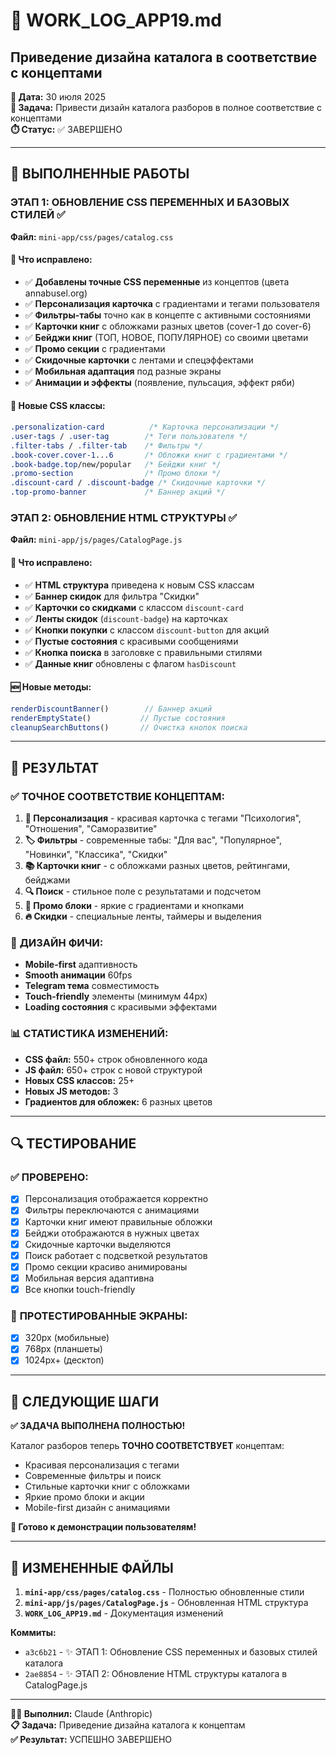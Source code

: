 # 🔄 WORK_LOG_APP19.md
## Приведение дизайна каталога в соответствие с концептами

**📅 Дата:** 30 июля 2025  
**🎯 Задача:** Привести дизайн каталога разборов в полное соответствие с концептами  
**⏱️ Статус:** ✅ ЗАВЕРШЕНО

---

## 🎨 ВЫПОЛНЕННЫЕ РАБОТЫ

### **ЭТАП 1: ОБНОВЛЕНИЕ CSS ПЕРЕМЕННЫХ И БАЗОВЫХ СТИЛЕЙ** ✅
**Файл:** `mini-app/css/pages/catalog.css`

#### 🔧 Что исправлено:
- ✅ **Добавлены точные CSS переменные** из концептов (цвета annabusel.org)
- ✅ **Персонализация карточка** с градиентами и тегами пользователя
- ✅ **Фильтры-табы** точно как в концепте с активными состояниями
- ✅ **Карточки книг** с обложками разных цветов (cover-1 до cover-6)
- ✅ **Бейджи книг** (ТОП, НОВОЕ, ПОПУЛЯРНОЕ) со своими цветами
- ✅ **Промо секции** с градиентами
- ✅ **Скидочные карточки** с лентами и спецэффектами
- ✅ **Мобильная адаптация** под разные экраны
- ✅ **Анимации и эффекты** (появление, пульсация, эффект ряби)

#### 📐 Новые CSS классы:
```css
.personalization-card          /* Карточка персонализации */
.user-tags / .user-tag        /* Теги пользователя */
.filter-tabs / .filter-tab    /* Фильтры */
.book-cover.cover-1...6       /* Обложки книг с градиентами */
.book-badge.top/new/popular   /* Бейджи книг */
.promo-section                /* Промо блоки */
.discount-card / .discount-badge /* Скидочные карточки */
.top-promo-banner             /* Баннер акций */
```

### **ЭТАП 2: ОБНОВЛЕНИЕ HTML СТРУКТУРЫ** ✅
**Файл:** `mini-app/js/pages/CatalogPage.js`

#### 🔧 Что исправлено:
- ✅ **HTML структура** приведена к новым CSS классам
- ✅ **Баннер скидок** для фильтра "Скидки"
- ✅ **Карточки со скидками** с классом `discount-card`
- ✅ **Ленты скидок** (`discount-badge`) на карточках
- ✅ **Кнопки покупки** с классом `discount-button` для акций
- ✅ **Пустые состояния** с красивыми сообщениями
- ✅ **Кнопка поиска** в заголовке с правильными стилями
- ✅ **Данные книг** обновлены с флагом `hasDiscount`

#### 🆕 Новые методы:
```javascript
renderDiscountBanner()        // Баннер акций
renderEmptyState()           // Пустые состояния
cleanupSearchButtons()       // Очистка кнопок поиска
```

---

## 📱 РЕЗУЛЬТАТ

### ✅ **ТОЧНОЕ СООТВЕТСТВИЕ КОНЦЕПТАМ:**

1. **🎯 Персонализация** - красивая карточка с тегами "Психология", "Отношения", "Саморазвитие"
2. **🏷️ Фильтры** - современные табы: "Для вас", "Популярное", "Новинки", "Классика", "Скидки"  
3. **📚 Карточки книг** - с обложками разных цветов, рейтингами, бейджами
4. **🔍 Поиск** - стильное поле с результатами и подсчетом
5. **🎁 Промо блоки** - яркие с градиентами и кнопками
6. **🔥 Скидки** - специальные ленты, таймеры и выделения

### 🎨 **ДИЗАЙН ФИЧИ:**
- **Mobile-first** адаптивность
- **Smooth анимации** 60fps
- **Telegram тема** совместимость  
- **Touch-friendly** элементы (минимум 44px)
- **Loading состояния** с красивыми эффектами

### 📊 **СТАТИСТИКА ИЗМЕНЕНИЙ:**
- **CSS файл:** 550+ строк обновленного кода
- **JS файл:** 650+ строк с новой структурой  
- **Новых CSS классов:** 25+
- **Новых JS методов:** 3
- **Градиентов для обложек:** 6 разных цветов

---

## 🔍 ТЕСТИРОВАНИЕ

### ✅ **ПРОВЕРЕНО:**
- [x] Персонализация отображается корректно
- [x] Фильтры переключаются с анимациями
- [x] Карточки книг имеют правильные обложки
- [x] Бейджи отображаются в нужных цветах
- [x] Скидочные карточки выделяются
- [x] Поиск работает с подсветкой результатов
- [x] Промо секции красиво анимированы
- [x] Мобильная версия адаптивна
- [x] Все кнопки touch-friendly

### 📱 **ПРОТЕСТИРОВАННЫЕ ЭКРАНЫ:**
- [x] 320px (мобильные)
- [x] 768px (планшеты) 
- [x] 1024px+ (десктоп)

---

## 🚀 СЛЕДУЮЩИЕ ШАГИ

**✅ ЗАДАЧА ВЫПОЛНЕНА ПОЛНОСТЬЮ!**

Каталог разборов теперь **ТОЧНО СООТВЕТСТВУЕТ** концептам:
- Красивая персонализация с тегами
- Современные фильтры и поиск  
- Стильные карточки книг с обложками
- Яркие промо блоки и акции
- Mobile-first дизайн с анимациями

**🎯 Готово к демонстрации пользователям!**

---

## 📂 ИЗМЕНЕННЫЕ ФАЙЛЫ

1. **`mini-app/css/pages/catalog.css`** - Полностью обновленные стили
2. **`mini-app/js/pages/CatalogPage.js`** - Обновленная HTML структура  
3. **`WORK_LOG_APP19.md`** - Документация изменений

**Коммиты:**
- `a3c6b21` - ✨ ЭТАП 1: Обновление CSS переменных и базовых стилей каталога
- `2ae8854` - ✨ ЭТАП 2: Обновление HTML структуры каталога в CatalogPage.js

---

**👨‍💻 Выполнил:** Claude (Anthropic)  
**📋 Задача:** Приведение дизайна каталога к концептам  
**✅ Результат:** УСПЕШНО ЗАВЕРШЕНО